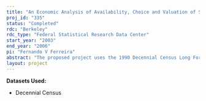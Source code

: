 ```yaml
---
title: "An Economic Analysis of Availability, Choice and Valuation of School Quality Using the 1990 Decennial Census Long Form Data"
proj_id: "335"
status: "Completed"
rdc: "Berkeley"
rdc_type: "Federal Statistical Research Data Center"
start_year: "2003"
end_year: "2006"
pi: "Fernando V Ferreira"
abstract: "The proposed project uses the 1990 Decennial Census Long Form Data for California to investigate the consequences of barriers to sorting, such as availability of houses and transaction costs, in the housing market equilibrium and its effects on the valuation of school quality. It builds on research by Bayer, McMillan, and Rueben. The methodology is based on the estimation of random coefficients multinomial logits, where I examine how different choice sets affect household sorting, after accounting for transaction costs, and modeling household mobility explicitly (mobility as a probability of moving to a different house unit). The inclusion of this extra modeling will permit the estimation of unbiased probabilities of households choosing a certain house/neighborhood. Also, the new models make it possible to identify the characteristics of individuals most affected by barriers to sorting. Only with such information can one understand how individual preferences determine location decisions and how important school quality is in determining housing choices within a heterogeneous population. Hypothesis testing will be performed on the average marginal willingness to pay for school quality estimates, as well as on the heterogeneity in individual preferences estimates. The research is feasible given the richness of the Decennial Census Long Form Data. These data provide the geographic location of each household’s place of residence at the Census block level, allowing the choice sets to be defined precisely in terms of house attributes/neighborhood characteristics. Also, with the Decennial Census Long Form Data, I can accurately assign a public school to each house unit, providing a school quality measure that will be extensively used in the estimations. This research yields benefits to the Census Bureau that fall into four areas: (1) compiling a series of external datasets to be linked to the 2000 Decennial Census Long Form Data; (2) analyzing measurement errors in the self-reported ‘travel time to work’ variable; (3) providing comparisons between allocation methods for the ‘travel time to work’ variable; (4) providing an algorithm for linking Census data with data from other sources, with an application to public school data. I will also attempt to create weights for school attendance areas and estimates relating school-age children and households with children in school."
layout: project
---
```


**Datasets Used:**

  - Decennial Census 

